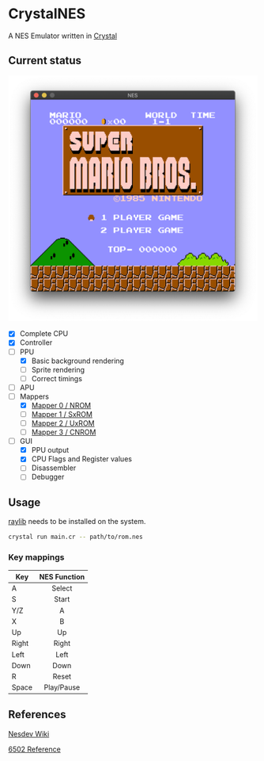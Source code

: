 # CrystalNES

A NES Emulator written in [Crystal](https://crystal-lang.org)

## Current status

![Status Screenshot](https://raw.githubusercontent.com/hoffi/crystal_nes/master/screenshot.png)

- [x] Complete CPU
- [x] Controller
- [ ] PPU
  - [x] Basic background rendering
  - [ ] Sprite rendering
  - [ ] Correct timings
- [ ] APU
- [ ] Mappers
  - [x] [Mapper 0 / NROM](http://wiki.nesdev.com/w/index.php/NROM)
  - [ ] [Mapper 1 / SxROM](http://wiki.nesdev.com/w/index.php/MMC1)
  - [ ] [Mapper 2 / UxROM](http://wiki.nesdev.com/w/index.php/UxROM)
  - [ ] [Mapper 3 / CNROM](http://wiki.nesdev.com/w/index.php/INES_Mapper_003)
- [ ] GUI
  - [x] PPU output
  - [x] CPU Flags and Register values
  - [ ] Disassembler
  - [ ] Debugger

## Usage

[raylib](https://www.raylib.com) needs to be installed on the system.

```sh
crystal run main.cr -- path/to/rom.nes
```

### Key mappings

| Key   | NES Function   |
| ----- |:--------------:|
| A     | Select         |
| S     | Start          |
| Y/Z   | A              |
| X     | B              |
| Up    | Up             |
| Right | Right          |
| Left  | Left           |
| Down  | Down           |
| R     | Reset          |
| Space | Play/Pause     |

## References

[Nesdev Wiki](http://wiki.nesdev.com/w/index.php/NES_reference_guide)

[6502 Reference](http://obelisk.me.uk/6502/reference.html)
